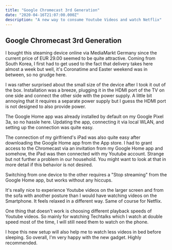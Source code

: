 ```yaml
---
title: "Google Chromecast 3rd Generation"
date: "2020-04-16T21:07:00.000Z"
description: "A new way to consume Youtube Videos and watch Netflix"
---
```


Google Chromecast 3rd Generation
---

I bought this steaming device online via MediaMarkt Germany since the current price of EUR 29.00 seemed to be quite attractive. Coming from South Korea, I first had to get used to the fact that delivery takes here almost a week but well, it's Coronatime and Easter weekend was in between, so no grudge here.

I was rather surprised about the small size of the device after I took it out of the box. Installation was a breeze, plugging it in the HDMI port of the TV on one side and connect the other side with the power supply. A little bit annoying that it requires a separate power supply but I guess the HDMI port is not designed to also provide power.

The Google Home app was already installed by default on my Google Pixel 3a, so no hassle here. Updating the app,  connecting it via local WLAN, and setting up the connection was quite easy.

The connection of my girlfriend's iPad was also quite easy after downloading the Google Home app from the App store. I had to grant access to the Chromecast via an invitation from my Google Home app and somehow, the iPad was then connected with my Youtube account. Strange but not further a problem in our household. You might want to look at that in more detail if this behavior is not desired.

Switching from one device to the other requires a "Stop streaming" from the Google Home app, but works without any hiccups.

It's really nice to experience Youtube videos on the larger screen and from the sofa with another posture than I would have watching videos on the Smartphone. It feels relaxed in a different way. Same of course for Netflix.

One thing that doesn't work is choosing different playback speeds of Youtube videos. So mainly for watching Techtalks which I watch at double speed most of the time, I will still need them to watch on the phone.

I hope this new setup will also help me to watch less videos in bed before sleeping. So overall, I'm very happy with the new gadget. Highly recommended.
